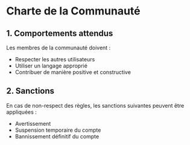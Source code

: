 # Charte de la Communauté

## 1. Comportements attendus

Les membres de la communauté doivent :

- Respecter les autres utilisateurs
- Utiliser un langage approprié
- Contribuer de manière positive et constructive

## 2. Sanctions

En cas de non-respect des règles, les sanctions suivantes peuvent être appliquées :

- Avertissement
- Suspension temporaire du compte
- Bannissement définitif du compte
